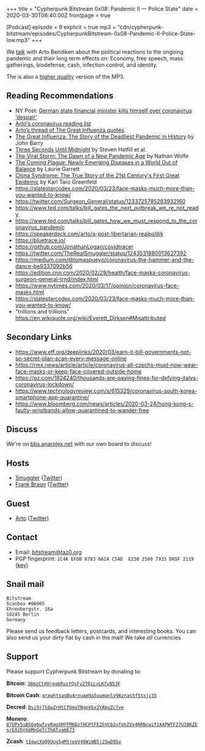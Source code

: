 +++
title = "Cypherpunk Bitstream 0x08: Pandemic II — Police State"
date = 2020-03-30T06:40:00Z
frontpage = true

[Podcast]
episode = 9
explicit = true
mp3 = "cdn/cypherpunk-bitstream/episodes/CypherpunkBitstream-0x08-Pandemic-II-Police-State-low.mp3"
+++

We [talk](https://cdn.anarplex.net/cdn/cypherpunk-bitstream/episodes/CypherpunkBitstream-0x08-Pandemic-II-Police-State-low.mp3)
with Arto Bendiken about the political reactions to the ongoing pandemic
and their long term effects on: Economy, free speech, mass gatherings,
biodefense, cash, infection control, and identity.

The is also a [higher quality](https://cdn.anarplex.net/cdn/cypherpunk-bitstream/episodes/CypherpunkBitstream-0x08-Pandemic-II-Police-State-high.mp3)
version of the MP3.

<!--more-->

Reading Recommendations
-----------------------

- NY Post: [German state financial minister kills himself over coronavirus ‘despair’](https://nypost.com/2020/03/29/german-state-financial-minister-kills-himself-over-coronavirus-despair/)
- [Arto's coronavirus reading list](https://www.goodreads.com/review/list/22170557?shelf=coronavirus)
- [Arto’s thread of The Great Influenza quotes](https://twitter.com/bendiken/status/1235564878007435272)
- [The Great Influenza: The Story of the Deadliest Pandemic in History](https://www.goodreads.com/book/show/6387532) by John Barry
- [Three Seconds Until Midnight](https://www.goodreads.com/book/show/48913957) by Steven Hatfill et al.
- [The Viral Storm: The Dawn of a New Pandemic Age](https://www.goodreads.com/book/show/12921765) by Nathan Wolfe
- [The Coming Plague: Newly Emerging Diseases in a World Out of Balance](https://www.goodreads.com/book/show/12820101) by Laurie Garrett
- [China Syndrome: The True Story of the 21st Century's First Great Epidemic](https://www.goodreads.com/book/show/19960403) by Karl Taro Greenfeld
- https://slatestarcodex.com/2020/03/23/face-masks-much-more-than-you-wanted-to-know/
- https://twitter.com/Surgeon_General/status/1233725785283932160
- https://www.ted.com/talks/bill_gates_the_next_outbreak_we_re_not_ready
- https://www.ted.com/talks/bill_gates_how_we_must_respond_to_the_coronavirus_pandemic
- https://speakerdeck.com/arto/a-post-libertarian-realpolitik
- https://bluetrace.io/
- https://github.com/JonathanLogan/covidtracer
- https://twitter.com/TheRealSmuggler/status/1243531880013627392
- https://medium.com/@tomaspueyo/coronavirus-the-hammer-and-the-dance-be9337092b56
- https://edition.cnn.com/2020/02/29/health/face-masks-coronavirus-surgeon-general-trnd/index.html
- https://www.nytimes.com/2020/03/17/opinion/coronavirus-face-masks.html
- https://slatestarcodex.com/2020/03/23/face-masks-much-more-than-you-wanted-to-know/
- "trillions and trillions" https://en.wikiquote.org/wiki/Everett_Dirksen#Misattributed


Secondary Links
---------------

- https://www.eff.org/deeplinks/2020/03/earn-it-bill-governments-not-so-secret-plan-scan-every-message-online
- https://rmx.news/article/article/coronavirus-all-czechs-must-now-wear-face-masks-or-keep-face-covered-outside-home
- https://qz.com/1824240/thousands-are-paying-fines-for-defying-italys-coronavirus-lockdown/
- https://www.technologyreview.com/s/615329/coronavirus-south-korea-smartphone-app-quarantine/
- https://www.bloomberg.com/news/articles/2020-03-24/hong-kong-s-faulty-wristbands-allow-quarantined-to-wander-free



Discuss
-------

We're on [bbs.anarplex.net](https://bbs.anarplex.net/) with our own board to discuss!

Hosts
-----

-   [Smuggler](https://opaque.link) ([Twitter](https://twitter.com/TheRealSmuggler))
-   [Frank Braun](https://frankbraun.org) ([Twitter](https://twitter.com/thefrankbraun))

Guest
-----

-   [Arto](https://ar.to) ([Twitter](https://twitter.com/bendiken))


Contact
-------

-   Email: <bitstream@taz0.org>
-   PGP fingerprint: `1C4A EFDB 8783 6614 C54D  E230 2500 7933 D85F 2119` ([key](../../key/bitstream.asc))

Snail mail
----------

```
Bitstream
Scanbox #06965
Ehrenbergstr. 16a
10245 Berlin
Germany
```

Please send us feedback letters, postcards, and interesting books. You can also send us your dirty fiat by cash in the mail! We take _all_ currencies.

Support
-------

Please support Cypherpunk Bitstream by donating to:

**Bitcoin**: [`38mzCtXHjgq6RusYQsFy2TQiLvLK7vN5JF`](bitcoin://38mzCtXHjgq6RusYQsFy2TQiLvLK7vN5JF)

**Bitcoin Cash**: [`qrpwhtsag0u4rnuam9a5vwmqnly96znas5f5txjc35`](bitcoincash://qrpwhtsag0u4rnuam9a5vwmqnly96znas5f5txjc35)

**Decred**: [`Dsi9j7SdwZrHtCfUmxTNgpVGx2YAboZc7ve`](decred://Dsi9j7SdwZrHtCfUmxTNgpVGx2YAboZc7ve)

**Monero**: [`87UPx5sBS6g6wTvyRqqSMfFM6DzfHCPtFE25VC62vfohZVv4RRNcwif1XAPWTF27U1BKZEsrEXzDr6bMnGoTcThATvamE73`](monero://87UPx5sBS6g6wTvyRqqSMfFM6DzfHCPtFE25VC62vfohZVv4RRNcwif1XAPWTF27U1BKZEsrEXzDr6bMnGoTcThATvamE73)

**Zcash**: [`t1ewcXqQ9Uog5gMYjeeV46WiWB5j2SwD9Sv`](zcash://t1ewcXqQ9Uog5gMYjeeV46WiWB5j2SwD9Sv)
